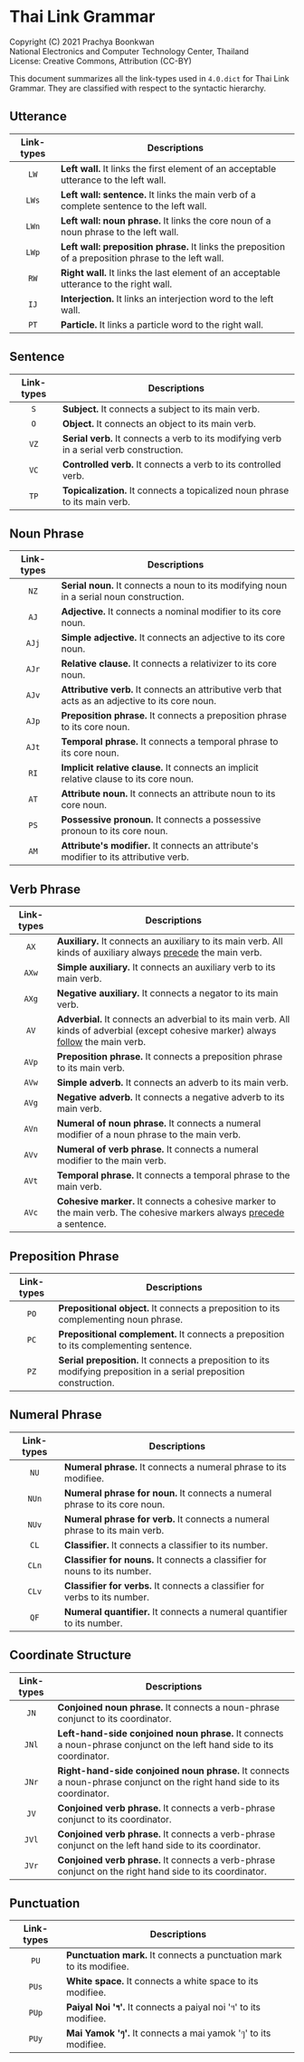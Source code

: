 # Thai Link Grammar

Copyright (C) 2021 Prachya Boonkwan  
National Electronics and Computer Technology Center, Thailand  
License: Creative Commons, Attribution (CC-BY)

This document summarizes all the link-types used in `4.0.dict` for Thai Link Grammar. They are classified with respect to the syntactic hierarchy.

## Utterance

| Link-types | Descriptions |
|:----------:|--------------|
| `LW`       | **Left wall.** It links the first element of an acceptable utterance to the left wall. |
| `LWs`      | **Left wall: sentence.** It links the main verb of a complete sentence to the left wall. |
| `LWn`      | **Left wall: noun phrase.** It links the core noun of a noun phrase to the left wall. |
| `LWp`      | **Left wall: preposition phrase.** It links the preposition of a preposition phrase to the left wall. |
| `RW`       | **Right wall.** It links the last element of an acceptable utterance to the right wall. |
| `IJ`      | **Interjection.** It links an interjection word to the left wall. |
| `PT`      | **Particle.** It links a particle word to the right wall. |

## Sentence

| Link-types | Descriptions |
|:----------:|--------------|
| `S`        | **Subject.** It connects a subject to its main verb. |
| `O`	       | **Object.** It connects an object to its main verb. |
| `VZ`       | **Serial verb.** It connects a verb to its modifying verb in a serial verb construction. |
| `VC`       | **Controlled verb.** It connects a verb to its controlled verb. |
| `TP`       | **Topicalization.** It connects a topicalized noun phrase to its main verb. |

## Noun Phrase

| Link-types | Descriptions |
|:----------:|--------------|
| `NZ`       | **Serial noun.** It connects a noun to its modifying noun in a serial noun construction. |
| `AJ`       | **Adjective.** It connects a nominal modifier to its core noun. |
| `AJj`      | **Simple adjective.** It connects an adjective to its core noun. |
| `AJr`      | **Relative clause.** It connects a relativizer to its core noun. |
| `AJv`      | **Attributive verb.** It connects an attributive verb that acts as an adjective to its core noun. |
| `AJp`      | **Preposition phrase.** It connects a preposition phrase to its core noun. |
| `AJt`      | **Temporal phrase.** It connects a temporal phrase to its core noun. |
| `RI`       | **Implicit relative clause.** It connects an implicit relative clause to its core noun. |
| `AT`       | **Attribute noun.** It connects an attribute noun to its core noun. |
| `PS`       | **Possessive pronoun.** It connects a possessive pronoun to its core noun. |
| `AM`       | **Attribute's modifier.** It connects an attribute's modifier to its attributive verb. |

## Verb Phrase

| Link-types | Descriptions |
|:----------:|--------------|
| `AX`       | **Auxiliary.** It connects an auxiliary to its main verb. All kinds of auxiliary always <u>precede</u> the main verb. |
| `AXw`      | **Simple auxiliary.** It connects an auxiliary verb to its main verb. |
| `AXg`      | **Negative auxiliary.** It connects a negator to its main verb. |
| `AV`       | **Adverbial.** It connects an adverbial to its main verb. All kinds of adverbial (except cohesive marker) always <u>follow</u> the main verb. |
| `AVp`      | **Preposition phrase.** It connects a preposition phrase to its main verb. |
| `AVw`      | **Simple adverb.** It connects an adverb to its main verb. |
| `AVg`      | **Negative adverb.** It connects a negative adverb to its main verb. |
| `AVn`      | **Numeral of noun phrase.** It connects a numeral modifier of a noun phrase to the main verb. |
| `AVv`      | **Numeral of verb phrase.** It connects a numeral modifier to the main verb. |
| `AVt`      | **Temporal phrase.** It connects a temporal phrase to the main verb. |
| `AVc`      | **Cohesive marker.** It connects a cohesive marker to the main verb. The cohesive markers always <u>precede</u> a sentence. |

## Preposition Phrase

| Link-types | Descriptions |
|:----------:|--------------|
| `PO`       | **Prepositional object.** It connects a preposition to its complementing noun phrase. |
| `PC`       | **Prepositional complement.** It connects a preposition to its complementing sentence. |
| `PZ`       | **Serial preposition.** It connects a preposition to its modifying preposition in a serial preposition construction. |

## Numeral Phrase

| Link-types | Descriptions |
|:----------:|--------------|
| `NU`       | **Numeral phrase.** It connects a numeral phrase to its modifiee. |
| `NUn`      | **Numeral phrase for noun.** It connects a numeral phrase to its core noun. |
| `NUv`      | **Numeral phrase for verb.** It connects a numeral phrase to its main verb. |
| `CL`       | **Classifier.** It connects a classifier to its number. |
| `CLn`      | **Classifier for nouns.** It connects a classifier for nouns to its number. |
| `CLv`      | **Classifier for verbs.** It connects a classifier for verbs to its number. |
| `QF`       | **Numeral quantifier.** It connects a numeral quantifier to its number. |

## Coordinate Structure

| Link-types | Descriptions |
|:----------:|--------------|
| `JN`       | **Conjoined noun phrase.** It connects a noun-phrase conjunct to its coordinator. |
| `JNl` | **Left-hand-side conjoined noun phrase.** It connects a noun-phrase conjunct on the left hand side to its coordinator. |
| `JNr` | **Right-hand-side conjoined noun phrase.** It connects a noun-phrase conjunct on the right hand side to its coordinator. |
| `JV`       | **Conjoined verb phrase.** It connects a verb-phrase conjunct to its coordinator. |
| `JVl`      | **Conjoined verb phrase.** It connects a verb-phrase conjunct on the left hand side to its coordinator. |
| `JVr`      | **Conjoined verb phrase.** It connects a verb-phrase conjunct on the right hand side to its coordinator. |

## Punctuation

| Link-types | Descriptions |
|:----------:|--------------|
| `PU`       | **Punctuation mark.** It connects a punctuation mark to its modifiee. |
| `PUs`      | **White space.** It connects a white space to its modifiee. |
| `PUp`      | **Paiyal Noi 'ฯ'.** It connects a paiyal noi 'ฯ' to its modifiee. |
| `PUy`      | **Mai Yamok 'ๆ'.** It connects a mai yamok 'ๆ' to its modifiee. |